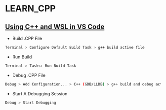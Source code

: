 # LEARN_CPP

## [Using C++ and WSL in VS Code](https://code.visualstudio.com/docs/cpp/config-wsl)

- Build .CPP File

```bash
Terminal > Configure Default Build Task > g++ build active file
```

- Run Build

```bash
Terminal > Tasks: Run Build Task
```

- Debug .CPP File

```bash
Debug > Add Configuration... > C++ (GDB/LLDB) > g++ build and debug active file
```

- Start A Debugging Session

```bash
Debug > Start Debugging
```

